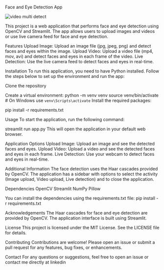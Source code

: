 Face and Eye Detection App

![video multi detect](https://github.com/OtiEdema/deploy/assets/71005527/9d1372ba-7f8c-455d-b6cc-c54cd52cd769)

This project is a web application that performs face and eye detection using OpenCV and Streamlit. The app allows users to upload images and videos or use live camera feed for face and eye detection.

Features
Upload Image: Upload an image file (jpg, jpeg, png) and detect faces and eyes within the image.
Upload Video: Upload a video file (mp4, mov, avi) and detect faces and eyes in each frame of the video.
Live Detection: Use the live camera feed to detect faces and eyes in real-time.

Installation
To run this application, you need to have Python installed. Follow the steps below to set up the environment and run the app:

Clone the repository

Create a virtual environment:
python -m venv venv
source venv/bin/activate   # On Windows use `venv\Scripts\activate`
Install the required packages:

pip install -r requirements.txt

Usage
To start the application, run the following command:

streamlit run app.py
This will open the application in your default web browser.

Application Options
Upload Image: Upload an image and see the detected faces and eyes.
Upload Video: Upload a video and see the detected faces and eyes in each frame.
Live Detection: Use your webcam to detect faces and eyes in real-time.

Additional Information
The face detection uses the Haar cascades provided by OpenCV.
The application has a sidebar with options to select the activity (Image upload, Video upload, Live detection) and to close the application.

Dependencies
OpenCV
Streamlit
NumPy
Pillow

You can install the dependencies using the requirements.txt file:
pip install -r requirements.txt

Acknowledgements
The Haar cascades for face and eye detection are provided by OpenCV.
The application interface is built using Streamlit.

License
This project is licensed under the MIT License. See the LICENSE file for details.

Contributing
Contributions are welcome! Please open an issue or submit a pull request for any features, bug fixes, or enhancements.

Contact
For any questions or suggestions, feel free to open an issue or contact me directly at linkedin

